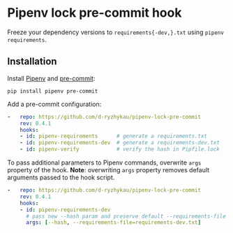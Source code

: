 # Pipenv lock pre-commit hook

Freeze your dependency versions to `requirements{-dev,}.txt`
using `pipenv requirements`.

## Installation

Install [Pipenv](https://pipenv.pypa.io/) and [pre-commit](https://pre-commit.com):
```shell
pip install pipenv pre-commit
```

Add a pre-commit configuration:
```yaml
-   repo: https://github.com/d-ryzhykau/pipenv-lock-pre-commit
    rev: 0.4.1
    hooks:
    - id: pipenv-requirements      # generate a requirements.txt
    - id: pipenv-requirements-dev  # generate a requirements-dev.txt
    - id: pipenv-verify            # verify the hash in Pipfile.lock
```

To pass additional parameters to Pipenv commands, overwrite `args` property of the hook.
**Note**: overwriting `args` property removes default arguments passed to the hook script.
```yaml
-   repo: https://github.com/d-ryzhykau/pipenv-lock-pre-commit
    rev: 0.4.1
    hooks:
    - id: pipenv-requirements-dev
      # pass new --hash param and preserve default --requirements-file option
      args: [--hash, --requirements-file=requirements-dev.txt]
```
